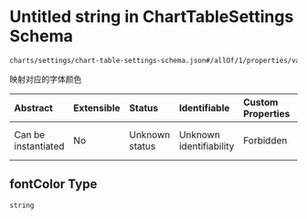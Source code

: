 # Untitled string in ChartTableSettings Schema

```txt
charts/settings/chart-table-settings-schema.json#/allOf/1/properties/valColorMappings/items/properties/fontColor
```

映射对应的字体颜色

| Abstract            | Extensible | Status         | Identifiable            | Custom Properties | Additional Properties | Access Restrictions | Defined In                                                                                                           |
| :------------------ | :--------- | :------------- | :---------------------- | :---------------- | :-------------------- | :------------------ | :------------------------------------------------------------------------------------------------------------------- |
| Can be instantiated | No         | Unknown status | Unknown identifiability | Forbidden         | Allowed               | none                | [chart-table-settings-schema.json\*](../out/charts/settings/chart-table-settings-schema.json "open original schema") |

## fontColor Type

`string`
